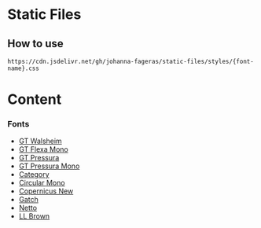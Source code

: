 # Static Files

## How to use

```
https://cdn.jsdelivr.net/gh/johanna-fageras/static-files/styles/{font-name}.css
```

# Content

### Fonts

- [GT Walsheim](https://github.com/johanna-fageras/static-files/blob/main/styles/gt-walsheim.css)
- [GT Flexa Mono](https://github.com/johanna-fageras/static-files/blob/main/styles/gt-flexa-mono.css)
- [GT Pressura](https://github.com/johanna-fageras/static-files/blob/main/styles/gt-pressura.css)
- [GT Pressura Mono](https://github.com/johanna-fageras/static-files/blob/main/styles/gt-pressura-mono.css)
- [Category](https://github.com/johanna-fageras/static-files/blob/main/styles/category.css)
- [Circular Mono](https://github.com/johanna-fageras/static-files/blob/main/styles/circular-mono.css)
- [Copernicus New](https://github.com/johanna-fageras/static-files/blob/main/styles/copernicus-new.css)
- [Gatch](https://github.com/johanna-fageras/static-files/blob/main/styles/gatch.css)
- [Netto](https://github.com/johanna-fageras/static-files/blob/main/styles/netto.css)
- [LL Brown](https://github.com/johanna-fageras/static-files/blob/main/styles/ll-brown.css)
